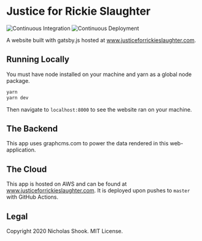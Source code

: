 # Justice for Rickie Slaughter

![Continuous Integration](https://github.com/shicholas/justice-for-rickie/workflows/continuous_integration/badge.svg)
![Continuous Deployment](https://github.com/shicholas/justice-for-rickie/workflows/continuous_deployment/badge.svg)

A website built with gatsby.js hosted at www.justiceforrickieslaughter.com.

## Running Locally

You must have node installed on your machine and yarn as a global node package.

```bash
yarn
yarn dev
```

Then navigate to `localhost:8000` to see the website ran on your machine.

## The Backend

This app uses graphcms.com to power the data rendered in this web-application.

## The Cloud

This app is hosted on AWS and can be found at www.justiceforrickieslaughter.com. It is deployed
upon pushes to `master` with GitHub Actions.

## Legal

Copyright 2020 Nicholas Shook. MIT License.
